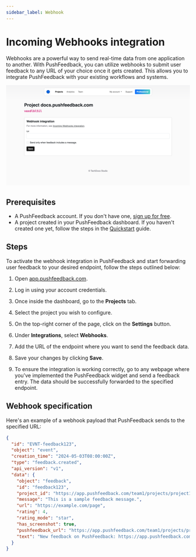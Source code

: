 ```yaml
---
sidebar_label: Webhook
---
```


# Incoming Webhooks integration

Webhooks are a powerful way to send real-time data from one application to another. With PushFeedback, you can utilize webhooks to submit user feedback to any URL of your choice once it gets created. This allows you to integrate PushFeedback with your existing workflows and systems.


![Webhooks integration](./images/webhook-integration.png)

## Prerequisites

- A PushFeedback account. If you don't have one, [sign up for free](https://app.pushfeedback.com/accounts/signup/).
- A project created in your PushFeedback dashboard. If you haven't created one yet, follow the steps in the [Quickstart](../quickstart.md#2-create-a-project) guide.

## Steps

To activate the webhook integration in PushFeedback and start forwarding user feedback to your desired endpoint, follow the steps outlined below:

1. Open [app.pushfeedback.com](https://app.pushfeedback.com).

2. Log in using your account credentials.

3. Once inside the dashboard, go to the **Projects** tab.

4. Select the project you wish to configure.

5. On the top-right corner of the page, click on the **Settings** button.

6. Under **Integrations**, select **Webhooks**.

7. Add the URL of the endpoint where you want to send the feedback data.

8. Save your changes by clicking **Save**.

9. To ensure the integration is working correctly, go to any webpage where you've implemented the PushFeedback widget and send a feedback entry. The data should be successfully forwarded to the specified endpoint.

## Webhook specification

Here's an example of a webhook payload that PushFeedback sends to the specified URL:


```json
{
  "id": "EVNT-feedback123",
  "object": "event",
  "creation_time": "2024-05-03T08:00:00Z",
  "type": "feedback.created",
  "api_version": "v1",
  "data": {
    "object": "feedback",
    "id": "feedback123",
    "project_id": "https://app.pushfeedback.com/team1/projects/project1/",
    "message": "This is a sample feedback message.",
    "url": "https://example.com/page",
    "rating": 4,
    "rating_mode": "star",
    "has_screenshot": true,
    "pushfeedback_url": "https://app.pushfeedback.com/team1/projects/project1/",
    "text": "New feedback on PushFeedback: https://app.pushfeedback.com/team1/projects/project1/"
  }
}
```


